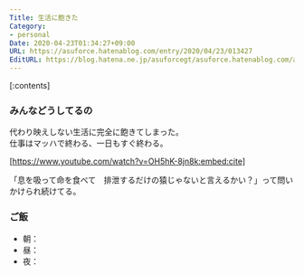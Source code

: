 ```yaml
---
Title: 生活に飽きた
Category:
- personal
Date: 2020-04-23T01:34:27+09:00
URL: https://asuforce.hatenablog.com/entry/2020/04/23/013427
EditURL: https://blog.hatena.ne.jp/asuforcegt/asuforce.hatenablog.com/atom/entry/26006613554653796
---
```


[:contents]

###  みんなどうしてるの

代わり映えしない生活に完全に飽きてしまった。  
仕事はマッハで終わる、一日もすぐ終わる。

[https://www.youtube.com/watch?v=OH5hK-8jn8k:embed:cite]

「息を吸って命を食べて　排泄するだけの猿じゃないと言えるかい？」って問いかけられ続けてる。

### ご飯

- 朝：
- 昼：
- 夜：
